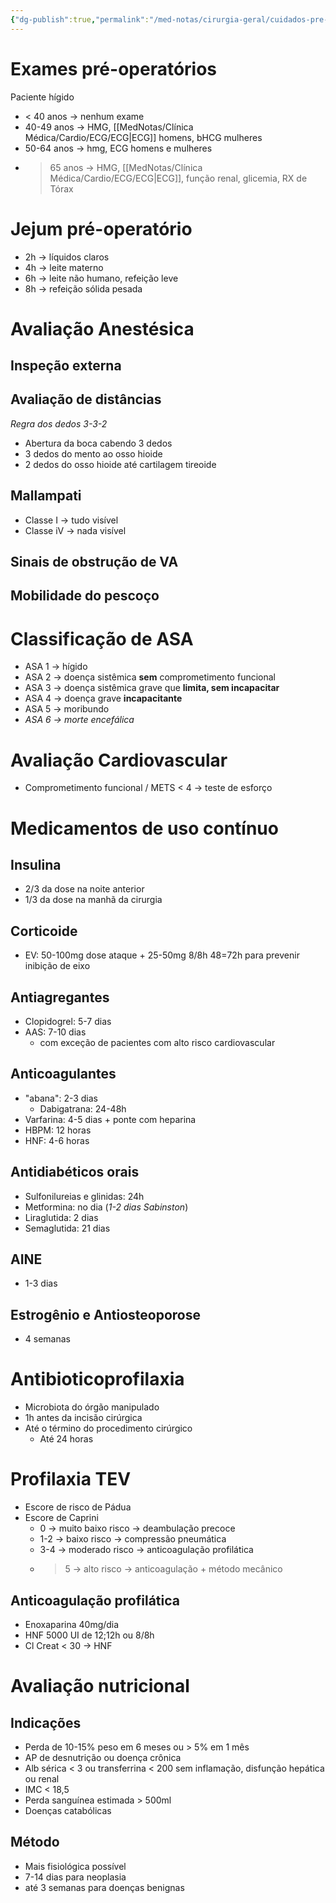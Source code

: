 ```yaml
---
{"dg-publish":true,"permalink":"/med-notas/cirurgia-geral/cuidados-pre-operatorios/"}
---
```


# Exames pré-operatórios
Paciente hígido
- < 40 anos -> nenhum exame
- 40-49 anos -> HMG, [[MedNotas/Clínica Médica/Cardio/ECG/ECG\|ECG]] homens, bHCG mulheres
- 50-64 anos -> hmg, ECG homens e mulheres
- > 65 anos -> HMG, [[MedNotas/Clínica Médica/Cardio/ECG/ECG\|ECG]], função renal, glicemia, RX de Tórax

# Jejum pré-operatório
- 2h -> líquidos claros
- 4h -> leite materno
- 6h -> leite não humano, refeição leve
- 8h -> refeição sólida pesada

# Avaliação Anestésica
## Inspeção externa
## Avaliação de distâncias
*Regra dos dedos 3-3-2*
- Abertura da boca cabendo 3 dedos
- 3 dedos do mento ao osso hioide
- 2 dedos do osso hioide até cartilagem tireoide
## Mallampati
- Classe I -> tudo visível
- Classe iV -> nada visível
## Sinais de obstrução de VA
## Mobilidade do pescoço

# Classificação de ASA
- ASA 1 -> hígido
- ASA 2 -> doença sistêmica **sem** comprometimento funcional
- ASA 3 -> doença sistêmica grave que **limita, sem incapacitar**
- ASA 4 -> doença grave **incapacitante**
- ASA 5 -> moribundo
- *ASA 6 -> morte encefálica*

# Avaliação Cardiovascular
- Comprometimento funcional / METS < 4 -> teste de esforço

# Medicamentos de uso contínuo
## Insulina 
- 2/3 da dose na noite anterior
- 1/3 da dose na manhã da cirurgia
## Corticoide
- EV: 50-100mg dose ataque + 25-50mg 8/8h 48=72h para prevenir inibição de eixo

## Antiagregantes
- Clopidogrel: 5-7 dias
- AAS: 7-10 dias
	- com exceção de pacientes com alto risco cardiovascular
## Anticoagulantes
- "abana":  2-3 dias
	- Dabigatrana: 24-48h
- Varfarina: 4-5 dias + ponte com heparina
- HBPM: 12 horas
- HNF: 4-6 horas

## Antidiabéticos orais
- Sulfonilureias e glinidas: 24h
- Metformina: no dia (*1-2 dias Sabinston*)
- Liraglutida: 2 dias
- Semaglutida: 21 dias
## AINE
- 1-3 dias
## Estrogênio e Antiosteoporose
- 4 semanas

# Antibioticoprofilaxia
- Microbiota do órgão manipulado
- 1h antes da incisão cirúrgica
- Até o término do procedimento cirúrgico
	- Até 24 horas
# Profilaxia TEV
- Escore de risco de Pádua
- Escore de Caprini
	- 0 -> muito baixo risco -> deambulação precoce
	- 1-2 -> baixo risco -> compressão pneumática
	- 3-4 -> moderado risco -> anticoagulação profilática
	- > 5 -> alto risco -> anticoagulação + método mecânico
## Anticoagulação profilática
- Enoxaparina 40mg/dia
- HNF 5000 UI de 12;12h ou 8/8h
- Cl Creat < 30 -> HNF

# Avaliação nutricional
## Indicações
- Perda de 10-15% peso em 6 meses ou > 5% em 1 mês
- AP de desnutrição ou doença crônica
- Alb sérica < 3 ou transferrina < 200 sem inflamação, disfunção hepática ou renal
- IMC < 18,5
- Perda sanguínea estimada > 500ml
- Doenças catabólicas
## Método
- Mais fisiológica possível
- 7-14 dias para neoplasia
- até 3 semanas para doenças benignas
